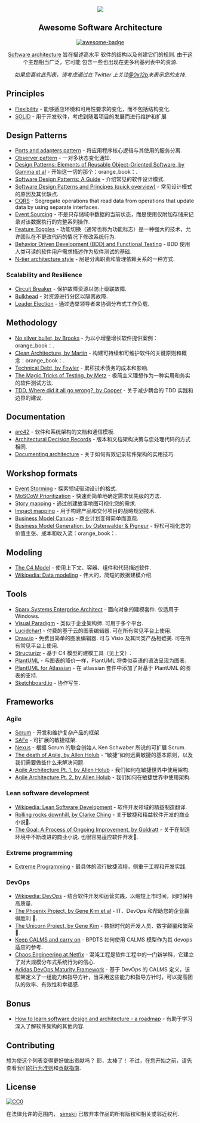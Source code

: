 <div class="github-widget" data-repo="simskij/awesome-software-architecture"></div>
<script async src="https://pagead2.googlesyndication.com/pagead/js/adsbygoogle.js"></script><ins class="adsbygoogle" style="display:block" data-ad-client="ca-pub-6890694312814945" data-ad-slot="5473692530" data-ad-format="auto"  data-full-width-responsive="true"></ins><script>(adsbygoogle = window.adsbygoogle || []).push({});</script>
<div align="center">

<img src="https://raw.githubusercontent.com/simskij/awesome-software-architecture/master/./banner.png" />

## Awesome Software Architecture<br/>
  
[![awesome-badge](https://awesome.re/badge.svg)](https://awesome.re)
  
[Software architecture](https://en.wikipedia.org/wiki/Software_architecture) 旨在描述高水平 
软件的结构以及创建它们的规则. 由于这个主题相当广泛，它可能 
包含一些也出现在更多利基列表中的资源. 

<i>
  如果您喜欢此列表，请考虑通过在 Twitter 上关注<a href="https://twitter.com/0x12b/">@0x12b</a>来表示您的支持. 
</i>
  
</div>



## Principles
- [Flexibility](https://medium.com/faun/flexibility-a-software-architecture-principle-6eafe045a1d4) - 能够适应环境和可用性要求的变化，而不包括结构变化.
- [SOLID](https://www.digitalocean.com/community/conceptual-articles/s-o-l-i-d-the-first-five-principles-of-object-oriented-design) - 用于开发软件，考虑到随着项目的发展而进行维护和扩展

## Design Patterns
- [Ports and adapters pattern](https://jmgarridopaz.github.io/content/hexagonalarchitecture.html) - 将应用程序核心逻辑与其使用的服务分离.
- [Observer pattern](https://medium.com/datadriveninvestor/design-patterns-a-quick-guide-to-observer-pattern-d0622145d6c2) - 一对多状态变化通知.
- [Design Patterns: Elements of Reusable Object-Oriented Software, by Gamma et al](https://www.amazon.com/Design-Patterns-Elements-Reusable-Object-Oriented/dp/0201633612/) - 开始这一切的那个：orange_book：.
- [Software Design Patterns: A Guide](https://airbrake.io/blog/design-patterns/software-design-patterns-guide) - 介绍常见的软件设计模式.
- [Software Design Patterns and Principes (quick overview)](https://www.youtube.com/watch?v=WV2Ed1QTst8) - 常见设计模式的原因及其优缺点.
- [CQRS](https://docs.microsoft.com/en-us/azure/architecture/patterns/cqrs) - Segregate operations that read data from operations that update data by using separate interfaces.
- [Event Sourcing](https://docs.microsoft.com/en-us/azure/architecture/patterns/event-sourcing) - 不是只存储域中数据的当前状态，而是使用仅附加存储来记录对该数据执行的完整系列操作.
- [Feature Toggles](https://www.martinfowler.com/articles/feature-toggles.html) - 功能切换（通常也称为功能标志）是一种强大的技术，允许团队在不更改代码的情况下修改系统行为.
- [Behavior Driven Development (BDD) and Functional Testing](https://medium.com/javascript-scene/behavior-driven-development-bdd-and-functional-testing-62084ad7f1f2) - BDD 使用人类可读的软件用户需求描述作为软件测试的基础.
- [N-tier architecture style](https://docs.microsoft.com/en-us/azure/architecture/guide/architecture-styles/n-tier) - 层是分离职责和管理依赖关系的一种方式.

### Scalability and Resilience
- [Circuit Breaker](https://martinfowler.com/bliki/CircuitBreaker.html) - 保护故障资源以防止级联故障.
- [Bulkhead](https://docs.microsoft.com/en-us/azure/architecture/patterns/bulkhead) - 对资源进行分区以隔离故障.
- [Leader Election](https://docs.microsoft.com/en-us/azure/architecture/patterns/leader-election) - 通过选举领导者来协调分布式工作负载.

## Methodology

- [No silver bullet, by Brooks](http://worrydream.com/refs/Brooks-NoSilverBullet.pdf) - 为以小增量增长软件提供案例：orange_book：.
- [Clean Architecture, by Martin](https://www.amazon.com/Clean-Architecture-Craftsmans-Software-Structure/dp/0134494164) - 构建可持续和可维护软件的关键原则和概念：orange_book：.
- [Technical Debt, by Fowler](https://martinfowler.com/bliki/TechnicalDebt.html) - 累积技术债务的成本和影响.
- [The Magic Tricks of Testing, by Metz](https://www.youtube.com/watch?v=URSWYvyc42M) - 极简主义理想作为一种实用和务实的软件测试方法.
- [TDD, Where did it all go wrong?, by Cooper](https://www.infoq.com/presentations/tdd-original/) - 关于减少耦合的 TDD 实践和边界的建议.

## Documentation

- [arc42](https://arc42.org/) - 软件和系统架构的文档和通信模板.
- [Architectural Decision Records](https://adr.github.io/) - 版本和文档架构决策与您处理代码的方式相同.
- [Documenting architecture](https://dzone.com/articles/documenting-architecture-1) - 关于如何有效记录软件架构的实用技巧.


## Workshop formats

- [Event Storming](https://www.eventstorming.com/) - 探索领域驱动设计的格式.
- [MoSCoW Prioritization](https://www.knowledgehut.com/blog/agile/how-to-prioritise-requirements-with-the-moscow-technique) - 快速而简单地确定需求优先级的方法.
- [Story mapping](https://www.jpattonassociates.com/wp-content/uploads/2015/03/story_mapping.pdf) - 通过创建故事地图可视化您的需求.
- [Impact mapping](https://www.impactmapping.org/) - 用于构建产品和交付项目的战略规划技术.
- [Business Model Canvas](https://en.wikipedia.org/wiki/Business_Model_Canvas) - 商业计划变得简单而直观.
- [Business Model Generation, by Osterwalder & Pigneur](https://www.amazon.com/Business-Model-Generation-Visionaries-Challengers/dp/0470876417) - 轻松可视化您的价值主张、成本和收入流：orange_book：.

## Modeling

- [The C4 Model](https://c4model.com/) - 使用上下文、容器、组件和代码描述软件.
- [Wikipedia: Data modeling](https://en.wikipedia.org/wiki/Data_modeling) - 伟大的，简短的数据建模介绍.

## Tools

- [Sparx Systems Enterprise Architect](https://sparxsystems.com/products/ea/index.html)  - 面向对象的建模套件. 仅适用于 Windows.
- [Visual Paradigm](https://www.visual-paradigm.com/)  - 类似于企业架构师. 可用于多个平台.
- [Lucidchart](https://www.lucidchart.com)  - 付费的基于云的图表编辑器. 可在所有常见平台上使用.
- [Draw.io](https://www.draw.io)  - 免费且简单的图表编辑器. 可与 Visio 及其同类产品相媲美. 可在所有常见平台上使用.
- [Structurizr](https://structurizr.com) - 基于 C4 模型的建模工具（见上文）.
- [PlantUML](http://plantuml.com/) - 与图表的降价一样，PlantUML 将类似英语的语法呈现为图表.
- [PlantUML for Atlassian](https://marketplace.atlassian.com/apps/1215115/plantuml-for-confluence-cloud?hosting=cloud&tab=overview) - 在 atlassian 套件中添加了对基于 PlantUML 的图表的支持.
- [Sketchboard.io](https://sketchboard.io/) - 协作写生.

## Frameworks

### Agile

- [Scrum](https://www.scrumguides.org/) - 开发和维护复杂产品的框架.
- [SAFe](https://www.scaledagileframework.com/) - 可扩展的敏捷框架.
- [Nexus](https://www.scrum.org/resources/scaling-scrum) - 根据 Scrum 的联合创始人 Ken Schwaber 所说的可扩展 Scrum. 
- [The death of Agile, by Allen Holub](https://www.youtube.com/watch?v=HZyRQ8Uhhmk&feature=youtu.be) - “敏捷”如何远离敏捷的基本原则，以及我们需要做些什么来解决问题.
- [Agile Architecture Pt. 1, by Allen Holub](https://www.youtube.com/watch?v=0kRCFVGpX7k) - 我们如何在敏捷世界中使用架构. 
- [Agile Architecture Pt. 2, by Allen Holub](https://www.youtube.com/watch?v=txbS0WJC1bo) - 我们如何在敏捷世界中使用架构. 
### Lean software development

- [Wikipedia: Lean Software Development](https://en.wikipedia.org/wiki/Lean_software_development) - 软件开发领域的精益制造翻译.
- [Rolling rocks downhill, by Clarke Ching](https://www.amazon.com/Rolling-Rocks-Downhill-Software-Projects/dp/1505446511) - 关于敏捷和精益软件开发的商业小说:orange_book:.
- [The Goal: A Process of Ongoing Improvement, by Goldratt](https://www.amazon.com/Goal-Process-Ongoing-Improvement/dp/0884270610)  - 关于在制造环境中不断改进的商业小说. 也很容易适应软件开发:orange_book:.
### Extreme programming

- [Extreme Programming](http://www.extremeprogramming.org/) - 最具体的流行敏捷流程，侧重于工程和开发实践.

### DevOps

- [Wikipedia: DevOps](https://en.wikipedia.org/wiki/DevOps) - 结合软件开发和运营实践，以缩短上市时间，同时保持高质量.
- [The Phoenix Project, by Gene Kim et al](https://www.amazon.com/Phoenix-Project-DevOps-Helping-Business/dp/0988262592) - IT、DevOps 和帮助您的企业赢得胜利 :orange_book:.
- [The Unicorn Project, by Gene Kim](https://www.amazon.com/Unicorn-Project-Developers-Disruption-Thriving-ebook/dp/B07QT9QR41) - 数据时代的开发人员、数字颠覆和繁荣 :orange_book:.
- [Keep CALMS and carry on](https://dwpdigital.blog.gov.uk/2019/03/25/keep-calms-and-carry-on-how-we-do-devops/) - BPDTS 如何使用 CALMS 模型作为其 devops 适应的参考. 
- [Chaos Engineering at Netfix](https://www.youtube.com/watch?v=6ilMZqKdMMU) - 混沌工程是软件工程中的一门新学科，它建立了对大规模分布式系统行为的信心. 
- [Adidas DevOps Maturity Framework](https://github.com/adidas/adidas-devops-maturity-framework) - 基于 DevOps 的 CALMS 定义，该框架定义了一组能力和指导方针，当采用这些能力和指导方针时，可以提高团队的效率、有效性和幸福感.
## Bonus

- [How to learn software design and architecture - a roadmap](https://www.freecodecamp.org/news/software-design/) - 有助于学习深入了解软件架构的其他内容.

## Contributing

想为使这个列表变得更好做出贡献吗？ 耶，太棒了！ 不过，在您开始之前，请先查看我们<a href="code_of_conduct.md">的行为准则</a>和<a href="contributing.md">贡献指南</a>.

## License

[![CC0](http://mirrors.creativecommons.org/presskit/buttons/88x31/svg/cc-zero.svg)](https://creativecommons.org/publicdomain/zero/1.0/)

在法律允许的范围内， [simskij](https://github.com/simskij) 已放弃本作品的所有版权和相关或邻近权利.
